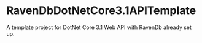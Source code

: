 # RavenDbDotNetCore3.1APITemplate
A template project for DotNet Core 3.1 Web API with RavenDb already set up.

